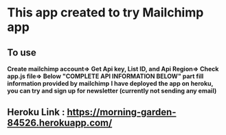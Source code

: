 # This app created to try Mailchimp app

## To use

**Create mailchimp account=> Get Api key, List ID, and Api Region=> Check app.js file=> Below "COMPLETE API INFORMATION BELOW" part fill information provided by mailchimp**
**I have deployed the app on heroku, you can try and sign up for newsletter (currently not sending any email)**

## Heroku Link : https://morning-garden-84526.herokuapp.com/
